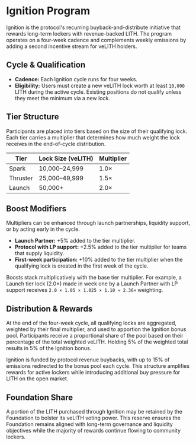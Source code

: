 # Ignition Program

Ignition is the protocol's recurring buyback-and-distribute initiative that rewards long-term lockers with revenue-backed LITH. The program operates on a four-week cadence and complements weekly emissions by adding a second incentive stream for veLITH holders.

## Cycle & Qualification

* **Cadence:** Each Ignition cycle runs for four weeks.
* **Eligibility:** Users must create a new veLITH lock worth at least `10,000` LITH during the active cycle. Existing positions do not qualify unless they meet the minimum via a new lock.

## Tier Structure

Participants are placed into tiers based on the size of their qualifying lock. Each tier carries a multiplier that determines how much weight the lock receives in the end-of-cycle distribution.

| Tier | Lock Size (veLITH) | Multiplier |
| --- | --- | --- |
| Spark | 10,000–24,999 | 1.0× |
| Thruster | 25,000–49,999 | 1.5× |
| Launch | 50,000+ | 2.0× |

## Boost Modifiers

Multipliers can be enhanced through launch partnerships, liquidity support, or by acting early in the cycle.

* **Launch Partner:** +5% added to the tier multiplier.
* **Protocol with LP support:** +2.5% added to the tier multiplier for teams that supply liquidity.
* **First-week participation:** +10% added to the tier multiplier when the qualifying lock is created in the first week of the cycle.

Boosts stack multiplicatively with the base tier multiplier. For example, a Launch tier lock (2.0×) made in week one by a Launch Partner with LP support receives `2.0 × 1.05 × 1.025 × 1.10 ≈ 2.36×` weighting.

## Distribution & Rewards

At the end of the four-week cycle, all qualifying locks are aggregated, weighted by their final multiplier, and used to apportion the Ignition bonus pool. Participants receive a proportional share of the pool based on their percentage of the total weighted veLITH. Holding 5% of the weighted total results in 5% of the Ignition bonus.

Ignition is funded by protocol revenue buybacks, with up to 15% of emissions redirected to the bonus pool each cycle. This structure amplifies rewards for active lockers while introducing additional buy pressure for LITH on the open market.

## Foundation Share

A portion of the LITH purchased through Ignition may be retained by the Foundation to bolster its veLITH voting power. This reserve ensures the Foundation remains aligned with long-term governance and liquidity objectives while the majority of rewards continue flowing to community lockers.

